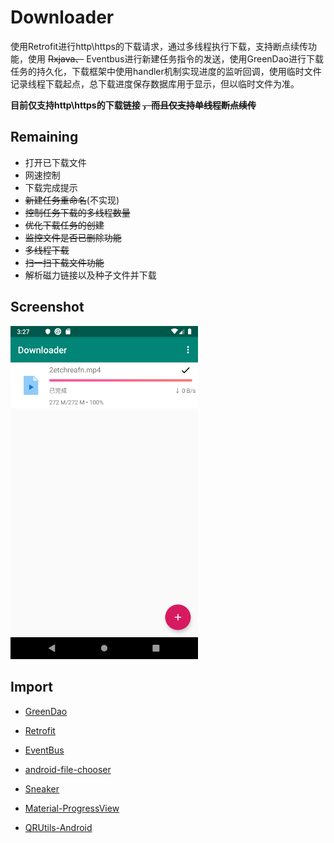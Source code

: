 # Downloader

使用Retrofit进行http\https的下载请求，通过多线程执行下载，支持断点续传功能，使用 ~~Rxjava、~~ Eventbus进行新建任务指令的发送，使用GreenDao进行下载任务的持久化，下载框架中使用handler机制实现进度的监听回调，使用临时文件记录线程下载起点，总下载进度保存数据库用于显示，但以临时文件为准。

**目前仅支持http\https的下载链接 ~~，而且仅支持单线程断点续传~~**

## Remaining
* 打开已下载文件
* 网速控制
* 下载完成提示
* ~~新建任务重命名~~(不实现)
* ~~控制任务下载的多线程数量~~
* ~~优化下载任务的创建~~
* ~~监控文件是否已删除功能~~
* ~~多线程下载~~
* ~~扫一扫下载文件功能~~
* 解析磁力链接以及种子文件并下载

## Screenshot
<img src="https://github.com/guriytan/downloader/raw/master/Screenshot.png" width = "300"/>

## Import
* [GreenDao](https://github.com/greenrobot/greenDAO)
* [Retrofit](https://github.com/square/retrofit)
* [EventBus](https://github.com/greenrobot/EventBus)

* [android-file-chooser](https://github.com/hedzr/android-file-chooser)
* [Sneaker](https://github.com/Hamadakram/Sneaker)
* [Material-ProgressView](https://github.com/Moosphan/Material-ProgressView)
* [QRUtils-Android](https://github.com/chtgupta/QRUtils-Android)
